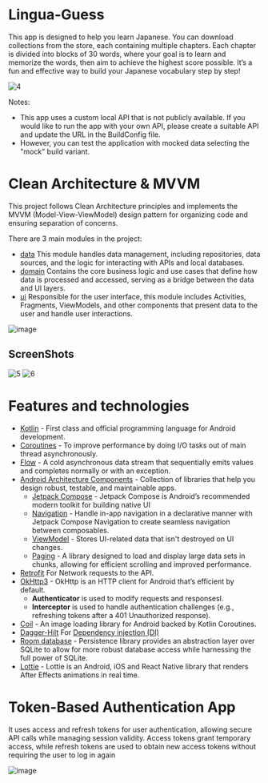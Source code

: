 # Lingua-Guess
This app is designed to help you learn Japanese. You can download collections from the store, each containing multiple chapters. Each chapter is divided into blocks of 30 words, where your goal is to learn and memorize the words, then aim to achieve the highest score possible. It’s a fun and effective way to build your Japanese vocabulary step by step!

![4](https://github.com/user-attachments/assets/8f0b71a6-e62f-4000-baed-b0f6cd53d6a5)

Notes:
- This app uses a custom local API that is not publicly available. If you would like to run the app with your own API, please create a suitable API and update the URL in the BuildConfig file.
- However, you can test the application with mocked data selecting the "mock" build variant.

# Clean Architecture & MVVM
This project follows Clean Architecture principles and implements the MVVM (Model-View-ViewModel) design pattern for organizing code and ensuring separation of concerns.

There are 3 main modules in the project:
- [data](data) This module handles data management, including repositories, data sources, and the logic for interacting with APIs and local databases.
- [domain](domain) Contains the core business logic and use cases that define how data is processed and accessed, serving as a bridge between the data and UI layers.
- [ui](ui) Responsible for the user interface, this module includes Activities, Fragments, ViewModels, and other components that present data to the user and handle user interactions.


![image](https://github.com/user-attachments/assets/6d785207-944d-4a9c-8900-621641d0e15e)

## ScreenShots
![5](https://github.com/user-attachments/assets/a4d7b8d5-cbe8-4ee5-95a0-fe18c24b7baa)
![6](https://github.com/user-attachments/assets/f47cee19-abe4-4885-b3d1-feb4985930fd)



# Features and technologies

- [Kotlin](https://kotlinlang.org/) - First class and official programming language for Android development.
- [Coroutines](https://kotlinlang.org/docs/reference/coroutines-overview.html) - To improve performance by doing I/O tasks out of main thread asynchronously.
- [Flow](https://kotlinlang.org/api/kotlinx.coroutines/kotlinx-coroutines-core/kotlinx.coroutines.flow/-flow/) - A cold asynchronous data stream that sequentially emits values and completes normally or with an exception.
- [Android Architecture Components](https://developer.android.com/topic/libraries/architecture) - Collection of libraries that help you design robust, testable, and maintainable apps.
  - [Jetpack Compose](https://developer.android.com/jetpack/compose?gclsrc=ds&gclsrc=ds) - Jetpack Compose is Android’s recommended modern toolkit for building native UI
  - [Navigation](https://developer.android.com/develop/ui/compose/navigation) - Handle in-app navigation in a declarative manner with Jetpack Compose Navigation to create seamless navigation between composables.
  - [ViewModel](https://developer.android.com/topic/libraries/architecture/viewmodel) - Stores UI-related data that isn't destroyed on UI changes.
  - [Paging](https://developer.android.com/topic/libraries/architecture/paging/v3-overview) - A library designed to load and display large data sets in chunks, allowing for efficient scrolling and improved performance.
- [Retrofit](https://square.github.io/retrofit/) For Network requests to the API.
- [OkHttp3](https://square.github.io/okhttp/) - OkHttp is an HTTP client for Android that’s efficient by default.
  - **Authenticator** is used to modify requests and responsesI.
  - **Interceptor** is used to handle authentication challenges (e.g., refreshing tokens after a 401 Unauthorized response).
- [Coil](https://coil-kt.github.io/coil/compose/) - An image loading library for Android backed by Kotlin Coroutines.
- [Dagger-Hilt](https://dagger.dev/hilt/) For [Dependency injection (DI)](https://developer.android.com/training/dependency-injection)
- [Room database](https://developer.android.com/jetpack/androidx/releases/room) - Persistence library provides an abstraction layer over SQLite to allow for more robust database access while harnessing the full power of SQLite.
- [Lottie](https://airbnb.design/lottie) - Lottie is an Android, iOS and React Native library that renders After Effects animations in real time.


# Token-Based Authentication App
It uses access and refresh tokens for user authentication, allowing secure API calls while managing session validity. Access tokens grant temporary access, while refresh tokens are used to obtain new access tokens without requiring the user to log in again

![image](https://github.com/user-attachments/assets/71b144a0-e803-489d-89e7-b3b324d35658)



















